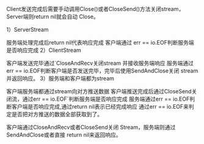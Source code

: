 Client发送完成后需要手动调用Close()或者CloseSend()方法关闭stream，Server端则return nil就会自动 Close。

1）ServerStream

服务端处理完成后return nil代表响应完成
客户端通过 err == io.EOF判断服务端是否响应完成
2）ClientStream

客户端发送完毕通过`CloseAndRecv关闭stream 并接收服务端响应
服务端通过 err == io.EOF判断客户端是否发送完毕，完毕后使用SendAndClose关闭 stream并返回响应。
3）服务端和客户端都为stream

客户端服务端都通过stream向对方推送数据
客户端推送完成后通过CloseSend关闭流，通过err == io.EOF`判断服务端是否响应完成
服务端通过err == io.EOF判断客户端是否响应完成,通过return nil表示已经完成响应
通过err == io.EOF来判定是否把对方推送的数据全部获取到了。

客户端通过CloseAndRecv或者CloseSend关闭 Stream，服务端则通过SendAndClose或者直接 return nil来返回响应。

